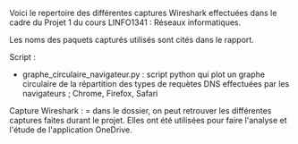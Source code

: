 Voici le repertoire des différentes captures Wireshark effectuées dans le cadre du Projet 1 du cours LINFO1341 : Réseaux informatiques.

Les noms des paquets capturés utilisés sont cités dans le rapport.

Script : 
- graphe_circulaire_navigateur.py : script python qui plot un graphe circulaire de la répartition des types de requètes DNS effectuées par les navigateurs ; Chrome, Firefox, Safari

Capture Wireshark :
= dans le dossier, on peut retrouver les différentes captures faites durant le projet. Elles ont été utilisées pour faire l'analyse et l'étude de l'application OneDrive.
